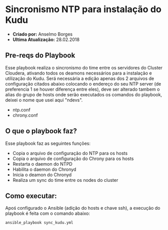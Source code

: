 # Sincronismo NTP para instalação do Kudu

* **Criado por:** Anselmo Borges
* **Ultima Atualização:** 28.02.2018

## Pre-reqs do Playbook
Esse playbook realiza o sincronismo do time entre os servidores do Cluster Cloudera, ativando todos os deamons necessários para a instalação e utilização do Kudu. Será necessária a edição apenas dos 2 arquivos de configuração citados abaixo colocando o endereço do seu NTP server (de preferencia 1 se houver diferença entre eles), deve ser alterado tambem o alias do grupo de hosts onde serão executados os comandos do playbook, deixei o nome que usei aqui "ndevs".
* ntp.conf
* chrony.conf

## O que o playbook faz?
Esse playbook faz as seguintes funções:
* Copia o arquivo de configuração do NTP para os hosts
* Copia o arquivo de configuração do Chrony para os hosts
* Restarta o daemon do NTPD
* Habilita o daemon do Chronyd
* Inicia o deamon do Chronyd
* Realiza um sync do time entre os nodes do cluster

## Como executar:
Apoś configurado o Ansible (adição do hosts e chave ssh), a execução do playbook é feita com o comando abaixo:
```
ansible_playbook sync_kudu.yml
```


